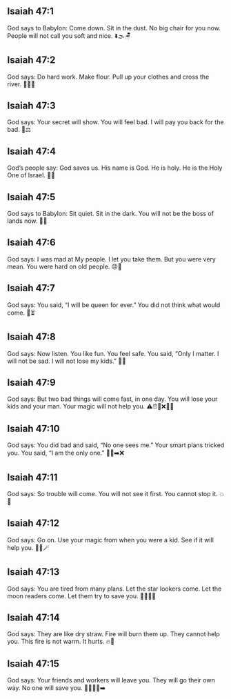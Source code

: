 ## Isaiah 47:1
God says to Babylon: Come down. Sit in the dust. No big chair for you now. People will not call you soft and nice. ⬇️🌫️🪑
## Isaiah 47:2
God says: Do hard work. Make flour. Pull up your clothes and cross the river. 🧺🍞🌊
## Isaiah 47:3
God says: Your secret will show. You will feel bad. I will pay you back for the bad. 👀⚖️
## Isaiah 47:4
God’s people say: God saves us. His name is God. He is holy. He is the Holy One of Israel. 🙌✨
## Isaiah 47:5
God says to Babylon: Sit quiet. Sit in the dark. You will not be the boss of lands now. 🤫🌑
## Isaiah 47:6
God says: I was mad at My people. I let you take them. But you were very mean. You were hard on old people. 😠👴
## Isaiah 47:7
God says: You said, “I will be queen for ever.” You did not think what would come. 👑⏳
## Isaiah 47:8
God says: Now listen. You like fun. You feel safe. You said, “Only I matter. I will not be sad. I will not lose my kids.” 🎉😌
## Isaiah 47:9
God says: But two bad things will come fast, in one day. You will lose your kids and your man. Your magic will not help you. ⚠️⏰🧒❌🧙‍♀️
## Isaiah 47:10
God says: You did bad and said, “No one sees me.” Your smart plans tricked you. You said, “I am the only one.” 🙈🧠➡️❌
## Isaiah 47:11
God says: So trouble will come. You will not see it first. You cannot stop it. 💥🚫
## Isaiah 47:12
God says: Go on. Use your magic from when you were a kid. See if it will help you. 🧙‍♀️🪄
## Isaiah 47:13
God says: You are tired from many plans. Let the star lookers come. Let the moon readers come. Let them try to save you. 🌟👀🌙📖
## Isaiah 47:14
God says: They are like dry straw. Fire will burn them up. They cannot help you. This fire is not warm. It hurts. 🔥🌾
## Isaiah 47:15
God says: Your friends and workers will leave you. They will go their own way. No one will save you. 🚶‍♀️🚶‍♂️➡️
